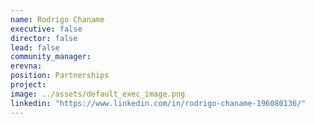 ```yaml
---
name: Rodrigo Chaname
executive: false
director: false
lead: false
community_manager:   
erevna:
position: Partnerships
project:  
image: ../assets/default_exec_image.png
linkedin: "https://www.linkedin.com/in/rodrigo-chaname-196080136/"
---
```

